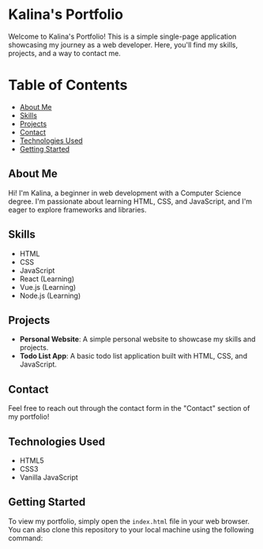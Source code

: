 # Kalina's Portfolio

Welcome to Kalina's Portfolio! This is a simple single-page application showcasing my journey as a web developer. Here, you'll find my skills, projects, and a way to contact me.

# Table of Contents

- [About Me](#about-me)
- [Skills](#skills)
- [Projects](#projects)
- [Contact](#contact)
- [Technologies Used](#technologies-used)
- [Getting Started](#getting-started)

## About Me

Hi! I'm Kalina, a beginner in web development with a Computer Science degree. I'm passionate about learning HTML, CSS, and JavaScript, and I'm eager to explore frameworks and libraries.

## Skills

- HTML
- CSS
- JavaScript
- React (Learning)
- Vue.js (Learning)
- Node.js (Learning)

## Projects

- **Personal Website**: A simple personal website to showcase my skills and projects.
- **Todo List App**: A basic todo list application built with HTML, CSS, and JavaScript.

## Contact

Feel free to reach out through the contact form in the "Contact" section of my portfolio!

## Technologies Used

- HTML5
- CSS3
- Vanilla JavaScript

## Getting Started

To view my portfolio, simply open the `index.html` file in your web browser. You can also clone this repository to your local machine using the following command:

```bash

